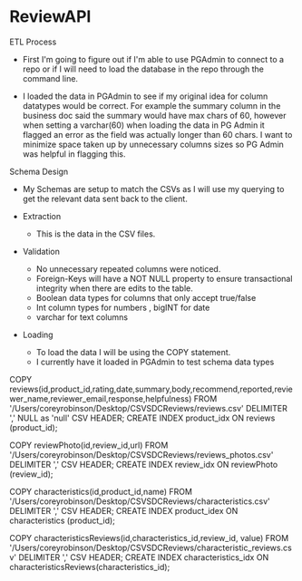 # ReviewAPI

ETL Process
- First I'm going to figure out if I'm able to use PGAdmin to connect to a repo or if I will need to load the database in the repo through the command line.

- I loaded the data in PGAdmin to see if my original idea for column datatypes would be correct. For example the summary column in the business doc said the summary would have max chars of 60, however when setting a varchar(60) when loading the data in PG Admin it flagged an error as the field was actually longer than 60 chars. I want to minimize space taken up by unnecessary columns sizes so PG Admin was helpful in flagging this.

Schema Design
  - My Schemas are setup to match the CSVs as I will use my querying to get the relevant data sent back to the client.

- Extraction
  - This is the data in the CSV files.

- Validation
  - No unnecessary repeated columns were noticed.
  - Foreign-Keys will have a NOT NULL property to ensure transactional integrity when there are edits to the table.
  - Boolean data types for columns that only accept true/false
  - Int column types for numbers , bigINT for date
  - varchar for text columns

- Loading
  - To load the data I will be using the COPY statement.
  - I currently have it loaded in PGAdmin to test schema data types

COPY reviews(id,product_id,rating,date,summary,body,recommend,reported,reviewer_name,reviewer_email,response,helpfulness)
   FROM '/Users/coreyrobinson/Desktop/CSVSDCReviews/reviews.csv'
   DELIMITER ','
   NULL as 'null'
   CSV HEADER;
   CREATE INDEX product_idx ON reviews (product_id);

COPY reviewPhoto(id,review_id,url)
   FROM '/Users/coreyrobinson/Desktop/CSVSDCReviews/reviews_photos.csv'
   DELIMITER ','
   CSV HEADER;
   CREATE INDEX review_idx ON reviewPhoto (review_id);

COPY characteristics(id,product_id,name)
   FROM '/Users/coreyrobinson/Desktop/CSVSDCReviews/characteristics.csv'
   DELIMITER ','
   CSV HEADER;
   CREATE INDEX product_idex ON characteristics (product_id);

COPY characteristicsReviews(id,characteristics_id,review_id, value)
   FROM '/Users/coreyrobinson/Desktop/CSVSDCReviews/characteristic_reviews.csv'
   DELIMITER ','
   CSV HEADER;
   CREATE INDEX characteristics_idx ON characteristicsReviews(characteristics_id);
